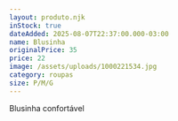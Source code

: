 ```yaml
---
layout: produto.njk
inStock: true
dateAdded: 2025-08-07T22:37:00.000-03:00
name: Blusinha
originalPrice: 35
price: 22
image: /assets/uploads/1000221534.jpg
category: roupas
size: P/M/G
---
```

Blusinha confortável
